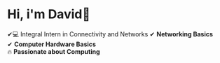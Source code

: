 # Hi, i'm David👋
✔💻 Integral Intern in Connectivity and Networks
✔ **Networking Basics**  
✔ **Computer Hardware Basics**  
🔥 **Passionate about Computing**

